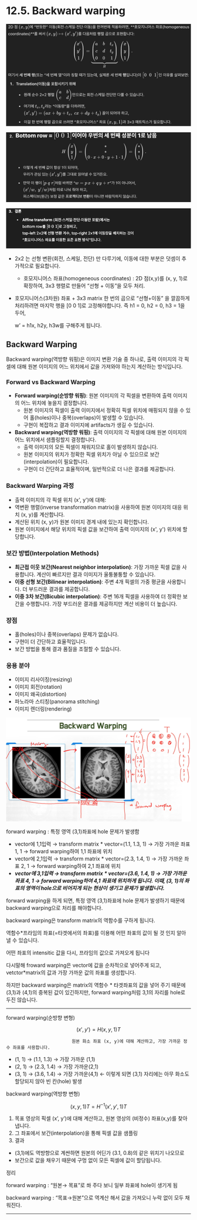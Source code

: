# 12.5. Backward warping

![스크린샷 2025-06-28 10.58.03.png](/assets/의료인공지능/12_5_Backward_warping/image.png)

![스크린샷 2025-06-28 10.58.40.png](/assets/의료인공지능/12_5_Backward_warping/image_2.png)

![스크린샷 2025-06-28 11.23.08.png](/assets/의료인공지능/12_5_Backward_warping/image_3.png)

- 2x2 는 선형 변환(회전, 스케일, 전단) 만 다루기에, 이동에 대한 부분은 덧셈이 추가적으로 필요합니다.
    - 호모지니어스 좌표(homogeneous coordinates) : 2D 점(x,y)를 (x, y, 1)로 확장하여, 3x3 행렬로 만들어 “선형 + 이동”을 모두 처리.
- 호모지니어스(3차원) 좌표 + 3x3 matrix 한 번의 곱으로 “선형+이동” 을 깔끔하게 처리하려면 마지막 행을 [0 0 1]로 고정해야합니다. 즉 h1 = 0, h2 = 0, h3 = 1을 두어,
    
    w’ = h1x, h2y, h3w를 구해주게 됩니다.
    

## Backward Warping

Backward warping(역방향 워핑)은 이미지 변환 기술 중 하나로, 출력 이미지의 각 픽셀에 대해 원본 이미지의 어느 위치에서 값을 가져와야 하는지 계산하는 방식입니다.

### Forward vs Backward Warping

- **Forward warping(순방향 워핑)**: 원본 이미지의 각 픽셀을 변환하여 출력 이미지의 어느 위치에 놓을지 결정합니다.
    - 원본 이미지의 픽셀이 출력 이미지에서 정확히 픽셀 위치에 매핑되지 않을 수 있어 홀(holes)이나 중복(overlaps)이 발생할 수 있습니다.
    - 구현이 복잡하고 결과 이미지에 artifacts가 생길 수 있습니다.
- **Backward warping(역방향 워핑)**: 출력 이미지의 각 픽셀에 대해 원본 이미지의 어느 위치에서 샘플링할지 결정합니다.
    - 출력 이미지의 모든 픽셀이 채워지므로 홀이 발생하지 않습니다.
    - 원본 이미지의 위치가 정확한 픽셀 위치가 아닐 수 있으므로 보간(interpolation)이 필요합니다.
    - 구현이 더 간단하고 효율적이며, 일반적으로 더 나은 결과를 제공합니다.

### Backward Warping 과정

- 출력 이미지의 각 픽셀 위치 (x', y')에 대해:
- 역변환 행렬(inverse transformation matrix)을 사용하여 원본 이미지의 대응 위치 (x, y)를 계산합니다.
- 계산된 위치 (x, y)가 원본 이미지 경계 내에 있는지 확인합니다.
- 원본 이미지에서 해당 위치의 픽셀 값을 보간하여 출력 이미지의 (x', y') 위치에 할당합니다.

### 보간 방법(Interpolation Methods)

- **최근접 이웃 보간(Nearest neighbor interpolation)**: 가장 가까운 픽셀 값을 사용합니다. 계산이 빠르지만 결과 이미지가 울퉁불퉁할 수 있습니다.
- **이중 선형 보간(Bilinear interpolation)**: 주변 4개 픽셀의 가중 평균을 사용합니다. 더 부드러운 결과를 제공합니다.
- **이중 3차 보간(Bicubic interpolation)**: 주변 16개 픽셀을 사용하여 더 정확한 보간을 수행합니다. 가장 부드러운 결과를 제공하지만 계산 비용이 더 높습니다.

### 장점

- 홀(holes)이나 중복(overlaps) 문제가 없습니다.
- 구현이 더 간단하고 효율적입니다.
- 보간 방법을 통해 결과 품질을 조절할 수 있습니다.

### 응용 분야

- 이미지 리사이징(resizing)
- 이미지 회전(rotation)
- 이미지 왜곡(distortion)
- 파노라마 스티칭(panorama stitching)
- 이미지 렌더링(rendering)

![스크린샷 2025-06-28 20.23.46.png](/assets/의료인공지능/12_5_Backward_warping/image_4.png)

forward warping : 특정 영역 (3,1)좌표에 hole 문제가 발생함

- vector에 1,1입력 → transform matrix * vector=(1.1, 1.3, 1) → 가장 가까운 좌표 1, 1 → forward warping하여 1,1 좌표에 위치
- vector에 2,1입력 → transform matrix * vector=(2.3, 1.4, 1) → 가장 가까운 좌표 2, 1 → forward warping하여 2,1 좌표에 위치
- ***vector에 3,1입력 → transform matrix * vector=(3.6, 1.4, 1) → 가장 가까운 좌표 4, 1 → forward warping하여 4,1 좌표에 위치하게 됩니다. 이때, (3, 1)의 좌표의 영역이 hole으로 비어지게 되는 현상이 생기고 문제가 발생합니다.***

forward warping을 하게 되면, 특정 영역 (3,1)좌표에 hole 문제가 발생하기 때문에 backward warping으로 처리를 해야합니다.

backward warping은 transform matrix의 역함수를 구하게 됩니다.

역함수*프라임의 좌표(=타겟에서의 좌표)를 이용해 어떤 좌표의 값이 될 것 인지 알아 낼 수 있습니다.

어떤 좌표의 intensitic 값을 다시, 프라임의 값으로 가져오게 됩니다

다시말해 froward warping은 vector에 값을 순차적으로 넣어주게 되고, vetctor*matrix의 값과 가장 가까운 값의 좌표를 생성합니다.

하지만 backward warping은 matrix의 역함수 * 타겟좌표의 값을 넣어 주기 때문에 (3,1)과 (4,1)의 중복된 값이 있긴하지만, forward warping처럼 3,1의 자리를 hole로 두진 않습니다.

---

forward warping(순방향 변형)

$$
(x′,y′)=H(x,y,1)T
$$

                             원본 화소 좌표 (x, y)에 대해 계산하고, 가장 가까운 정수 좌표를 사용합니다.

- (1, 1) → (1.1, 1.3) → 가장 가까운 (1,1)
- (2, 1) → (2.3, 1.4) → 가장 가까운(2,1)
- (3, 1) → (3.6, 1.4) → 가장 가까운(4,1) ← 이렇게 되면
(3,1) 자리에는 아무 화소도 할당되지 않아 빈 칸(hole) 발생

backward warping(역방향 변형)

$$
(x,y,1)T=H^{-1}(x′,y′,1)T
$$

1. 목표 영상의 픽셀 (x’, y’)에 대해 계산하고, 원본 영상의 (비정수) 좌표(x,y)를 찾아냅니다.
2. 그 좌표에서 보간(interpolation)을 통해 픽셀 값을 샘플링
3. 결과
- (3,1)에도 역방향으로 계싼하면 원본의 어딘가 (3.1, 0.8)의 같은 위치기 나오므로
- 보간으로 값을 채우기 때문에 구멍 없이 모든 픽셀에 값이 할당됩니다.

정리

forward warping : “원본→ 목표”로 쏴 주다 보니 일부 좌표에 hole이 생기게 됨

backward warping : “목표→원본”으로 역계산 해서 값을 가져오니 누락 없이 모두 채워진다.

---